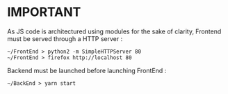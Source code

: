 # IMPORTANT

As JS code is architectured using modules for the sake of clarity, Frontend must be served through a HTTP server :
```
~/FrontEnd > python2 -m SimpleHTTPServer 80
~/FrontEnd > firefox http://localhost 80
```

Backend must be launched before launching FrontEnd :
```
~/BackEnd > yarn start
```
